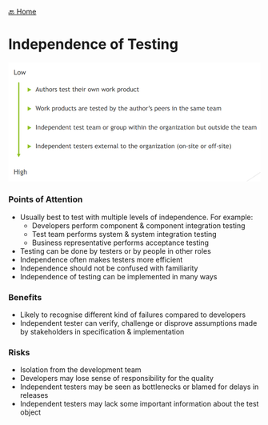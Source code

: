 [🔙 Home](../home.md)



# Independence of Testing
![image13.png](assets/image13.png)

### Points of Attention
* Usually best to test with multiple levels of independence. For example:
  * Developers perform component & component integration testing 
  * Test team performs system & system integration testing 
  * Business representative performs acceptance testing
* Testing can be done by testers or by people in other roles
* Independence often makes testers more efficient
* Independence should not be confused with familiarity
* Independence of testing can be implemented in many ways

### Benefits
* Likely to recognise different kind of failures compared to developers
* Independent tester can verify, challenge or disprove assumptions made by stakeholders in specification & implementation

### Risks
* Isolation from the development team
* Developers may lose sense of responsibility for the quality
* Independent testers may be seen as bottlenecks or blamed for delays in releases
* Independent testers may lack some important information about the test object